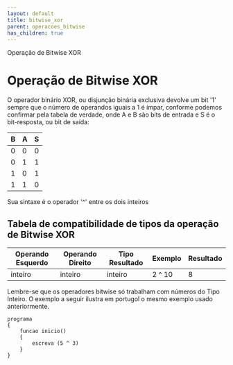 ```yaml
---
layout: default
title: bitwise_xor
parent: operacoes_bitwise
has_children: true
---
```



Operação de Bitwise XOR

Operação de Bitwise XOR
=======================

O operador binário XOR, ou disjunção binária exclusiva devolve um bit '1' sempre que o número de operandos iguais a 1 é ímpar, conforme podemos confirmar pela tabela de verdade, onde A e B são bits de entrada e S é o bit-resposta, ou bit de saída: 

| B | A | S |
| --- | --- | --- |
| 0 | 0 | 0 |
| 0 | 1 | 1 |
| 1 | 0 | 1 |
| 1 | 1 | 0 |

Sua sintaxe é o operador '^' entre os dois inteiros

Tabela de compatibilidade de tipos da operação de Bitwise XOR
-------------------------------------------------------------

| Operando Esquerdo | Operando Direito | Tipo Resultado | Exemplo | Resultado |
| --- | --- | --- | --- | --- |
| inteiro | inteiro | inteiro | 2 ^ 10 | 8 |

Lembre-se que os operadores bitwise só trabalham com números do Tipo Inteiro. O exemplo a seguir ilustra em portugol o mesmo exemplo usado anteriormente.

```
programa
{
    funcao inicio()
    {	
		escreva (5 ^ 3)
    }
}

```

